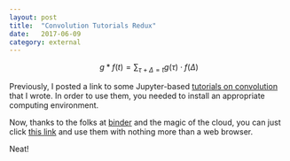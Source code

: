 ```yaml
---
layout: post
title:	"Convolution Tutorials Redux"
date:	2017-06-09
category: external
---
```

<script type="text/javascript" src="http://cdn.mathjax.org/mathjax/latest/MathJax.js?config=TeX-AMS-MML_HTMLorMML"></script>

$$ g * f(t) = \sum_{\tau+\Delta = t} g(\tau) \cdot f(\Delta) $$

Previously, I posted a link to some Jupyter-based
[tutorials on convolution](http://charlesfrye.github.io/external/2016/03/27/convolutions.html)
that I wrote.
In order to use them,
you needed to install an appropriate computing environment.

Now, thanks to the folks at [binder](mybinder.org)
and the magic of the cloud,
you can just click
[this link](https://beta.mybinder.org/repo/charlesfrye/Convolution-Tutorial)
and use them with nothing more than a web browser.

Neat!
<!--exc-->
